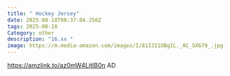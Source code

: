 ```yaml
---
title: " Hockey Jersey"
date: 2025-08-18T08:37:04.256Z
tags: 2025-08-18
Category: other
description: "16.xx "
image: https://m.media-amazon.com/images/I/81I3I1OBgIL._AC_SX679_.jpg
---
```

https://amzlink.to/az0mW4LjtIB0n
AD
